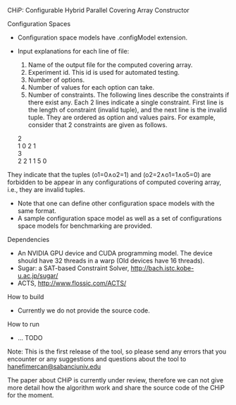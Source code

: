 
CHiP: Configurable Hybrid Parallel Covering Array Constructor

Configuration Spaces
* Configuration space models have .configModel extension.
* Input explanations for each line of file:
  1) Name of the output file for the computed covering array.
  2) Experiment id. This id is used for automated testing. 
  3) Number of options.
  4) Number of values for each option can take.
  5) Number of constraints. The following lines describe the constraints if there exist any. Each 2 lines indicate a single constraint. First line is the length of constraint (invalid tuple), and the next line is the invalid tuple. They are ordered as option and values pairs. For example, consider that 2 constraints are given as follows.

  2  
  1 0 2 1  
  3  
  2 2 1 1 5 0  
  
They indicate that the tuples (o1=0∧o2=1) and (o2=2∧o1=1∧o5=0) are forbidden to be appear in any configurations of computed covering array, i.e., they are invalid tuples.

* Note that one can define other configuration space models with the same format.
* A sample configuration space model as well as a set of configurations space models for benchmarking are provided.

Dependencies
* An NVIDIA GPU device and CUDA programming model. The device should have 32 threads in a warp (Old devices have 16 threads).
* Sugar: a SAT-based Constraint Solver, http://bach.istc.kobe-u.ac.jp/sugar/
* ACTS, http://www.flossic.com/ACTS/
  
How to build
* Currently we do not provide the source code.

How to run
* ... TODO

Note: This is the first release of the tool, so please send any errors that you encounter or any suggestions and questions about the tool to hanefimercan@sabanciuniv.edu

The paper about CHiP is currently under review, therefore we can not give more detail how the algorithm work and share the source code of the CHiP for the moment.
